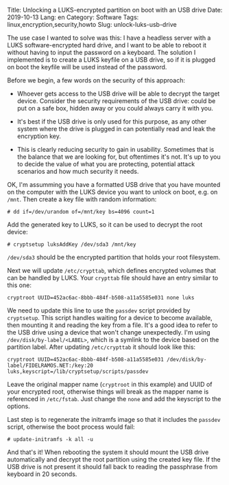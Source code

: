 Title: Unlocking a LUKS-encrypted partition on boot with an USB drive
Date: 2019-10-13
Lang: en
Category: Software
Tags: linux,encryption,security,howto
Slug: unlock-luks-usb-drive

The use case I wanted to solve was this: I have a headless server with
a LUKS software-encrypted hard drive, and I want to be able to reboot
it without having to input the password on a keyboard. The solution I
implemented is to create a LUKS keyfile on a USB drive, so if it is
plugged on boot the keyfile will be used instead of the password.

Before we begin, a few words on the security of this approach:

* Whoever gets access to the USB drive will be able to decrypt the
  target device. Consider the security requirements of the USB drive:
  could be put on a safe box, hidden away or you could always carry it
  with you.

* It's best if the USB drive is only used for this purpose, as any
  other system where the drive is plugged in can potentially read and
  leak the encryption key.

* This is clearly reducing security to gain in usability. Sometimes
  that is the balance that we are looking for, but oftentimes it's
  not. It's up to you to decide the value of what you are protecting,
  potential attack scenarios and how much security it needs.

OK, I'm assumming you have a formatted USB drive that you have mounted
on the computer with the LUKS device you want to unlock on boot,
e.g. on `/mnt`. Then create a key file with random information:

``` text
# dd if=/dev/urandom of=/mnt/key bs=4096 count=1
```

Add the generated key to LUKS, so it can be used to decrypt the root
device:

``` text
# cryptsetup luksAddKey /dev/sda3 /mnt/key
```

`/dev/sda3` should be the encrypted partition that holds your root
filesystem.

Next we will update `/etc/crypttab`, which defines encrypted volumes
that can be handled by LUKS. Your `crypttab` file should have an entry
similar to this one:

``` text
cryptroot UUID=452ac6ac-8bbb-484f-b508-a11a5585e031 none luks
```

We need to update this line to use the `passdev` script provided by
`cryptsetup`. This script handles waiting for a device to become
available, then mounting it and reading the key from a file. It's a
good idea to refer to the USB drive using a device that won't change
unexpectedly. I'm using `/dev/disk/by-label/<LABEL>`, which is a
symlink to the device based on the partition label. After updating
`/etc/crypttab` it should look like this:

``` text
cryptroot UUID=452ac6ac-8bbb-484f-b508-a11a5585e031 /dev/disk/by-label/FIDELRAMOS.NET:/key:20 luks,keyscript=/lib/cryptsetup/scripts/passdev
```

Leave the original mapper name (`cryptroot` in this example) and UUID
of your encrypted root, otherwise things will break as the mapper name
is referenced in `/etc/fstab`. Just change the `none` and add the
keyscript to the options.

Last step is to regenerate the initramfs image so that it includes the
`passdev` script, otherwise the boot process would fail:

``` text
# update-initramfs -k all -u
```

And that's it! When rebooting the system it should mount the USB drive
automatically and decrypt the root partition using the created key
file. If the USB drive is not present it should fall back to reading
the passphrase from keyboard in 20 seconds.
